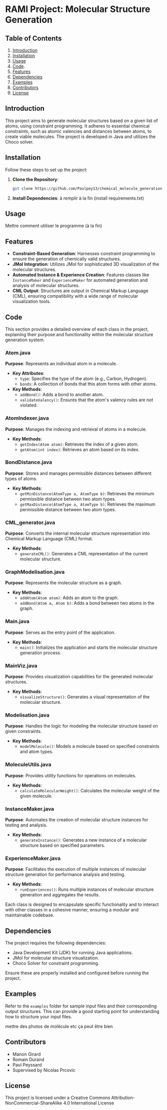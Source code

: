 # RAMI Project: Molecular Structure Generation

## Table of Contents

1. [Introduction](#introduction)
2. [Installation](#installation)
3. [Usage](#usage)
4. [Code](#code).
5. [Features](#features)
6. [Dependencies](#dependencies)
9. [Examples](#examples)
11. [Contributors](#contributors)
12. [License](#license)

## Introduction

This project aims to generate molecular structures based on a given list of atoms, using constraint programming. It adheres to essential chemical constraints, such as atomic valencies and distances between atoms, to create viable molecules. The project is developed in Java and utilizes the Choco solver.

## Installation

Follow these steps to set up the project:

1. **Clone the Repository**:
    ```bash
    git clone https://github.com/Paulpey13/chemical_molecule_generation.git
    ```

2. **Install Dependencies**:
    à remplir à la fin (install requirements.txt)

## Usage

Mettre comment utiliser le programme (à la fin)

## Features

- **Constraint-Based Generation**: Harnesses constraint programming to ensure the generation of chemically valid structures.
- **JMol Integration**: Utilizes JMol for sophisticated 3D visualization of the molecular structures.
- **Automated Instance & Experience Creation**: Features classes like `InstanceMaker` and `ExperienceMaker` for automated generation and analysis of molecular structures.
- **CML Output**: Structures are output in Chemical Markup Language (CML), ensuring compatibility with a wide range of molecular visualization tools.

## Code

This section provides a detailed overview of each class in the project, explaining their purpose and functionality within the molecular structure generation system.

### Atom.java

**Purpose**: Represents an individual atom in a molecule.
- **Key Attributes**:
  - `type`: Specifies the type of the atom (e.g., Carbon, Hydrogen).
  - `bonds`: A collection of bonds that this atom forms with other atoms.
- **Key Methods**:
  - `addBond()`: Adds a bond to another atom.
  - `validateValency()`: Ensures that the atom's valency rules are not violated.

### AtomIndexer.java

**Purpose**: Manages the indexing and retrieval of atoms in a molecule.
- **Key Methods**:
  - `getIndex(Atom atom)`: Retrieves the index of a given atom.
  - `getAtom(int index)`: Retrieves an atom based on its index.

### BondDistance.java

**Purpose**: Stores and manages permissible distances between different types of atoms.
- **Key Methods**:
  - `getMinDistance(AtomType a, AtomType b)`: Retrieves the minimum permissible distance between two atom types.
  - `getMaxDistance(AtomType a, AtomType b)`: Retrieves the maximum permissible distance between two atom types.

### CML_generator.java

**Purpose**: Converts the internal molecular structure representation into Chemical Markup Language (CML) format.
- **Key Methods**:
  - `generateCML()`: Generates a CML representation of the current molecular structure.

### GraphModelisation.java

**Purpose**: Represents the molecular structure as a graph.
- **Key Methods**:
  - `addAtom(Atom atom)`: Adds an atom to the graph.
  - `addBond(Atom a, Atom b)`: Adds a bond between two atoms in the graph.

### Main.java

**Purpose**: Serves as the entry point of the application.
- **Key Methods**:
  - `main()`: Initializes the application and starts the molecular structure generation process.

### MainViz.java

**Purpose**: Provides visualization capabilities for the generated molecular structures.
- **Key Methods**:
  - `visualizeStructure()`: Generates a visual representation of the molecular structure.

### Modelisation.java

**Purpose**: Handles the logic for modeling the molecular structure based on given constraints.
- **Key Methods**:
  - `modelMolecule()`: Models a molecule based on specified constraints and atom types.

### MoleculeUtils.java

**Purpose**: Provides utility functions for operations on molecules.
- **Key Methods**:
  - `calculateMolecularWeight()`: Calculates the molecular weight of the given molecule.

### InstanceMaker.java

**Purpose**: Automates the creation of molecular structure instances for testing and analysis.
- **Key Methods**:
  - `generateInstance()`: Generates a new instance of a molecular structure based on specified parameters.

### ExperienceMaker.java

**Purpose**: Facilitates the execution of multiple instances of molecular structure generation for performance analysis and testing.
- **Key Methods**:
  - `runExperiences()`: Runs multiple instances of molecular structure generation and aggregates the results.

Each class is designed to encapsulate specific functionality and to interact with other classes in a cohesive manner, ensuring a modular and maintainable codebase.


## Dependencies

The project requires the following dependencies:

- Java Development Kit (JDK) for running Java applications.
- JMol for molecular structure visualization.
- Choco Solver for constraint programming.

Ensure these are properly installed and configured before running the project.

## Examples

Refer to the `examples` folder for sample input files and their corresponding output structures. This can provide a good starting point for understanding how to structure your input files.

mettre des photos de molécule etc ça peut être bien

## Contributors

- Manon Girard
- Romain Durand
- Paul Peyssard
- Supervised by Nicolas Prcovic

## License

This project is licensed under a Creative Commons Attribution-NonCommercial-ShareAlike 4.0 International License

